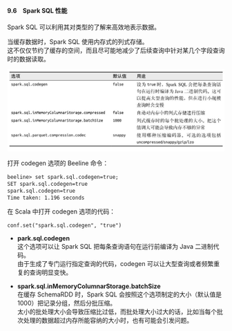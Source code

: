 #### 9.6　Spark SQL 性能 ####
Spark SQL 可以利用其对类型的了解来高效地表示数据。  

当缓存数据时，Spark SQL 使用内存式的列式存储。  
这不仅仅节约了缓存的空间，而且尽可能地减少了后续查询中针对某几个字段查询时的数据读取。  

![性能调优选项](性能调优选项.jpg)

打开 codegen 选项的 Beeline 命令：
``` 
beeline> set spark.sql.codegen=true;
SET spark.sql.codegen=true
spark.sql.codegen=true
Time taken: 1.196 seconds
```
在 Scala 中打开 codegen 选项的代码：
``` 
conf.set("spark.sql.codegen", "true")
```


-   **park.sql.codegen**   
这个选项可以让 Spark SQL 把每条查询语句在运行前编译为 Java 二进制代码。  
由于生成了专门运行指定查询的代码，codegen 可以让大型查询或者频繁重复的查询明显变快。

-   **spark.sql.inMemoryColumnarStorage.batchSize**  
在缓存 SchemaRDD 时，Spark SQL 会按照这个选项制定的大小（默认值是 1000）把记录分组，然后分批压缩。  
太小的批处理大小会导致压缩比过低，而批处理大小过大的话，比如当每个批次处理的数据超过内存所能容纳的大小时，也有可能会引发问题。  
